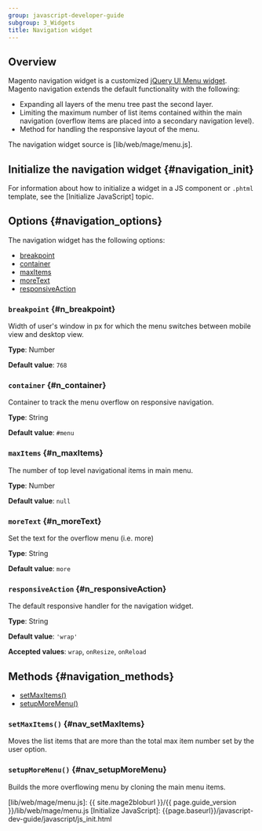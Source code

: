 ```yaml
---
group: javascript-developer-guide
subgroup: 3_Widgets
title: Navigation widget
---
```


## Overview

Magento navigation widget is a customized [jQuery UI Menu widget]. Magento navigation extends the default functionality with the following:
-   Expanding all layers of the menu tree past the second layer.
-   Limiting the maximum number of list items contained within the main
    navigation (overflow items are placed into a secondary navigation
    level).
-   Method for handling the responsive layout of the menu.

The navigation widget source is [lib/web/mage/menu.js].

## Initialize the navigation widget {#navigation_init}

For information about how to initialize a widget in a JS component or `.phtml` template, see the [Initialize JavaScript] topic.

## Options {#navigation_options}

The navigation widget has the following options:
-   [breakpoint](#n_breakpoint)
-   [container](#n_container)
-   [maxItems](#n_maxItems)
-   [moreText](#n_moreText)
-   [responsiveAction](#n_responsiveAction)

### `breakpoint` {#n_breakpoint}

Width of user's window in px for which the menu switches between mobile view and desktop view.

**Type**: Number

**Default value**: `768`

### `container` {#n_container}

Container to track the menu overflow on responsive navigation.

**Type**: String

**Default value**: `#menu`

### `maxItems` {#n_maxItems}

The number of top level navigational items in main menu.

**Type**: Number

**Default value**: `null`

### `moreText` {#n_moreText}

Set the text for the overflow menu (i.e. more)

**Type**: String

**Default value**: `more`

### `responsiveAction` {#n_responsiveAction}

The default responsive handler for the navigation widget.

**Type**: String

**Default value**: `'wrap'`

**Accepted values**: `wrap`, `onResize`, `onReload`

## Methods {#navigation_methods}

-   [setMaxItems()](#nav_setMaxItems)
-   [setupMoreMenu()](#nav_setupMoreMenu)


### `setMaxItems()` {#nav_setMaxItems}
Moves the list items that are more than the total max item number set by the user option.

### `setupMoreMenu()` {#nav_setupMoreMenu}
Builds the more overflowing menu by cloning the main menu items.

[jQuery UI Menu widget]: http://api.jqueryui.com/menu/
[lib/web/mage/menu.js]: {{ site.mage2bloburl }}/{{ page.guide_version }}/lib/web/mage/menu.js
[Initialize JavaScript]: {{page.baseurl}}/javascript-dev-guide/javascript/js_init.html
